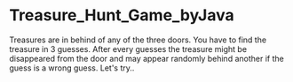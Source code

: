 # Treasure_Hunt_Game_byJava
Treasures are in behind of any of the three doors. You have to find the treasure in 3 guesses. After every guesses the treasure might be disappeared from the door and may appear randomly behind another if the guess is a wrong guess. Let's try..
